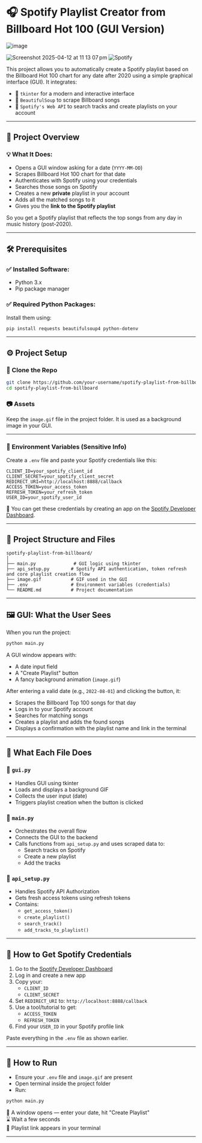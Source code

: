 # 🎧 Spotify Playlist Creator from Billboard Hot 100 (GUI Version)

![image](https://github.com/user-attachments/assets/71b475f5-e97c-4555-a0c6-5d01f2691ba8)

![Screenshot 2025-04-12 at 11 13 07 pm](https://github.com/user-attachments/assets/7aeea3d7-a2c4-41ac-84e0-d121f3b7d6be)
![Spotify](image.gif)

This project allows you to automatically create a Spotify playlist based on the Billboard Hot 100 chart for any date after 2020 using a simple graphical interface (GUI). It integrates:

- 🎨 `tkinter` for a modern and interactive interface  
- 🧼 `BeautifulSoup` to scrape Billboard songs  
- 🎵 `Spotify's Web API` to search tracks and create playlists on your account  

---

## 📌 Project Overview

### 💡 What It Does:
- Opens a GUI window asking for a date (`YYYY-MM-DD`)  
- Scrapes Billboard Hot 100 chart for that date  
- Authenticates with Spotify using your credentials  
- Searches those songs on Spotify  
- Creates a new **private** playlist in your account  
- Adds all the matched songs to it  
- Gives you the **link to the Spotify playlist**  

So you get a Spotify playlist that reflects the top songs from any day in music history (post-2020).

---

## 🛠️ Prerequisites

### ✅ Installed Software:
- Python 3.x  
- Pip package manager  

### ✅ Required Python Packages:
Install them using:

```bash
pip install requests beautifulsoup4 python-dotenv
```

---

## ⚙️ Project Setup

### 📁 Clone the Repo
```bash
git clone https://github.com/your-username/spotify-playlist-from-billboard
cd spotify-playlist-from-billboard
```

### 📷 Assets
Keep the `image.gif` file in the project folder. It is used as a background image in your GUI.

---

### 🔐 Environment Variables (Sensitive Info)

Create a `.env` file and paste your Spotify credentials like this:

```
CLIENT_ID=your_spotify_client_id
CLIENT_SECRET=your_spotify_client_secret
REDIRECT_URI=http://localhost:8888/callback
ACCESS_TOKEN=your_access_token
REFRESH_TOKEN=your_refresh_token
USER_ID=your_spotify_user_id
```

📝 You can get these credentials by creating an app on the [Spotify Developer Dashboard](https://developer.spotify.com/dashboard/).

---

## 🧠 Project Structure and Files

```
spotify-playlist-from-billboard/
│
├── main.py              # GUI logic using tkinter
├── api_setup.py        # Spotify API authentication, token refresh and core playlist creation flow
├── image.gif           # GIF used in the GUI
├── .env                # Environment variables (credentials)
└── README.md           # Project documentation
```

---

## 🖼️ GUI: What the User Sees

When you run the project:

```bash
python main.py
```

A GUI window appears with:

- A date input field  
- A "Create Playlist" button  
- A fancy background animation (`image.gif`)  

After entering a valid date (e.g., `2022-08-01`) and clicking the button, it:

- Scrapes the Billboard Top 100 songs for that day  
- Logs in to your Spotify account  
- Searches for matching songs  
- Creates a playlist and adds the found songs  
- Displays a confirmation with the playlist name and link in the terminal  

---

## 🧠 What Each File Does

### 🔹 `gui.py`
- Handles GUI using tkinter  
- Loads and displays a background GIF  
- Collects the user input (date)  
- Triggers playlist creation when the button is clicked  

### 🔹 `main.py`
- Orchestrates the overall flow  
- Connects the GUI to the backend  
- Calls functions from `api_setup.py` and uses scraped data to:
  - Search tracks on Spotify  
  - Create a new playlist  
  - Add the tracks  

### 🔹 `api_setup.py`
- Handles Spotify API Authorization  
- Gets fresh access tokens using refresh tokens  
- Contains:
  - `get_access_token()`  
  - `create_playlist()`  
  - `search_track()`  
  - `add_tracks_to_playlist()`  

---

## 🔐 How to Get Spotify Credentials

1. Go to the [Spotify Developer Dashboard](https://developer.spotify.com/dashboard/)
2. Log in and create a new app  
3. Copy your:
   - `CLIENT_ID`
   - `CLIENT_SECRET`
4. Set `REDIRECT_URI` to: `http://localhost:8888/callback`
5. Use a tool/tutorial to get:
   - `ACCESS_TOKEN`
   - `REFRESH_TOKEN`
6. Find your `USER_ID` in your Spotify profile link

Paste everything in the `.env` file as shown earlier.

---

## 🚀 How to Run

- Ensure your `.env` file and `image.gif` are present  
- Open terminal inside the project folder  
- Run:

```bash
python main.py
```

🎉 A window opens — enter your date, hit "Create Playlist"  
⌛ Wait a few seconds  
🔗 Playlist link appears in your terminal  

---
